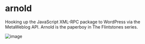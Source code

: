 # arnold
Hooking up the JavaScript XML-RPC package to WordPress via the MetaWeblog API. Arnold is the paperboy in The Flintstones series.

![image](https://user-images.githubusercontent.com/174772/114881594-c50e4980-9dc8-11eb-9f76-9567b9b264c3.png)
